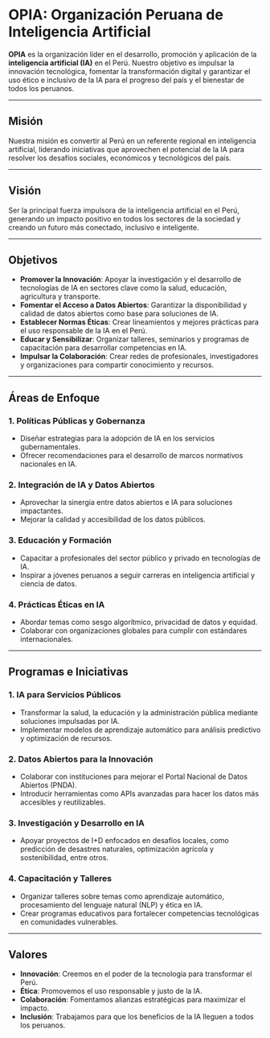 # OPIA: Organización Peruana de Inteligencia Artificial

**OPIA** es la organización líder en el desarrollo, promoción y aplicación de la **inteligencia artificial (IA)** en el Perú. Nuestro objetivo es impulsar la innovación tecnológica, fomentar la transformación digital y garantizar el uso ético e inclusivo de la IA para el progreso del país y el bienestar de todos los peruanos.

---

## Misión

Nuestra misión es convertir al Perú en un referente regional en inteligencia artificial, liderando iniciativas que aprovechen el potencial de la IA para resolver los desafíos sociales, económicos y tecnológicos del país.

---

## Visión

Ser la principal fuerza impulsora de la inteligencia artificial en el Perú, generando un impacto positivo en todos los sectores de la sociedad y creando un futuro más conectado, inclusivo e inteligente.

---

## Objetivos

- **Promover la Innovación**: Apoyar la investigación y el desarrollo de tecnologías de IA en sectores clave como la salud, educación, agricultura y transporte.
- **Fomentar el Acceso a Datos Abiertos**: Garantizar la disponibilidad y calidad de datos abiertos como base para soluciones de IA.
- **Establecer Normas Éticas**: Crear lineamientos y mejores prácticas para el uso responsable de la IA en el Perú.
- **Educar y Sensibilizar**: Organizar talleres, seminarios y programas de capacitación para desarrollar competencias en IA.
- **Impulsar la Colaboración**: Crear redes de profesionales, investigadores y organizaciones para compartir conocimiento y recursos.

---

## Áreas de Enfoque

### 1. **Políticas Públicas y Gobernanza**
- Diseñar estrategias para la adopción de IA en los servicios gubernamentales.
- Ofrecer recomendaciones para el desarrollo de marcos normativos nacionales en IA.

### 2. **Integración de IA y Datos Abiertos**
- Aprovechar la sinergia entre datos abiertos e IA para soluciones impactantes.
- Mejorar la calidad y accesibilidad de los datos públicos.

### 3. **Educación y Formación**
- Capacitar a profesionales del sector público y privado en tecnologías de IA.
- Inspirar a jóvenes peruanos a seguir carreras en inteligencia artificial y ciencia de datos.

### 4. **Prácticas Éticas en IA**
- Abordar temas como sesgo algorítmico, privacidad de datos y equidad.
- Colaborar con organizaciones globales para cumplir con estándares internacionales.

---

## Programas e Iniciativas

### 1. **IA para Servicios Públicos**
- Transformar la salud, la educación y la administración pública mediante soluciones impulsadas por IA.
- Implementar modelos de aprendizaje automático para análisis predictivo y optimización de recursos.

### 2. **Datos Abiertos para la Innovación**
- Colaborar con instituciones para mejorar el Portal Nacional de Datos Abiertos (PNDA).
- Introducir herramientas como APIs avanzadas para hacer los datos más accesibles y reutilizables.

### 3. **Investigación y Desarrollo en IA**
- Apoyar proyectos de I+D enfocados en desafíos locales, como predicción de desastres naturales, optimización agrícola y sostenibilidad, entre otros.

### 4. **Capacitación y Talleres**
- Organizar talleres sobre temas como aprendizaje automático, procesamiento del lenguaje natural (NLP) y ética en IA.
- Crear programas educativos para fortalecer competencias tecnológicas en comunidades vulnerables.

---

## Valores

- **Innovación**: Creemos en el poder de la tecnología para transformar el Perú.
- **Ética**: Promovemos el uso responsable y justo de la IA.
- **Colaboración**: Fomentamos alianzas estratégicas para maximizar el impacto.
- **Inclusión**: Trabajamos para que los beneficios de la IA lleguen a todos los peruanos.
